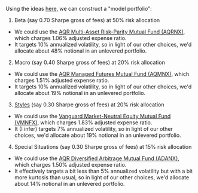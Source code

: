 Using the ideas [here](https://github.com/sparshsah/foggy-demo/blob/main/demo/finance/pflio-food.pdf),
we can construct a "model portfolio":

1. Beta (say 0.70 Sharpe gross of fees) at 50% risk allocation
  - We could use the
    [AQR Multi-Asset Risk-Parity Mutual Fund (AQRNX)](https://funds.aqr.com/funds/multi-asset/aqr-multi-asset-fund/aqrnx),
    which charges 1.06% adjusted expense ratio.
  - It targets 10% annualized volatility,
    so in light of our other choices,
    we'd allocate about 48% notional in an unlevered portfolio.

2. Macro (say 0.40 Sharpe gross of fees) at 20% risk allocation
  - We could use the
    [AQR Managed Futures Mutual Fund (AQMNX)](https://funds.aqr.com/funds/alternatives/aqr-managed-futures-strategy-fund/aqmnx),
    which charges 1.51% adjusted expense ratio.
  - It targets 10% annualized volatility,
    so in light of our other choices,
    we'd allocate about 19% notional in an unlevered portfolio.

3. [Styles](https://github.com/sparshsah/foggy-demo/blob/main/demo/finance/styles4u.ipynb) (say 0.30 Sharpe gross of fees) at 20% risk allocation
  - We could use the
    [Vanguard Market-Neutral Equity Mutual Fund (VMNFX)](https://investor.vanguard.com/investment-products/mutual-funds/profile/vmnfx),
    which charges 1.83% adjusted expense ratio.
  - It (I infer) targets 7% annualized volatility,
    so in light of our other choices,
    we'd allocate about 19% notional in an unlevered portfolio.

4. Special Situations (say 0.30 Sharpe gross of fees) at 15% risk allocation
  - We could use the
    [AQR Diversified Arbitrage Mutual Fund (ADANX)](https://funds.aqr.com/funds/alternatives/aqr-diversified-arbitrage-fund/adanx),
    which charges 1.50% adjusted expense ratio.
  - It effectively targets a bit less than 5% annualized volatility but with a bit more kurtosis than usual,
    so in light of our other choices,
    we'd allocate about 14% notional in an unlevered portfolio.
